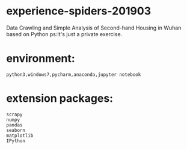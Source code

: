 # experience-spiders-201903
Data Crawling and Simple Analysis of Second-hand Housing in Wuhan based on Python
ps:It's just a private exercise.

#   environment:
    python3,windows7,pycharm,anaconda,jupyter notebook
#   extension packages:
    scrapy 
    numpy
    pandas
    seaborn
    matplotlib
    IPython
